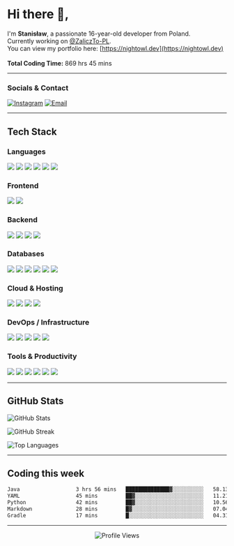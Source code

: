 # Hi there 👋,

I'm **Stanisław**, a passionate 16-year-old developer from Poland.  
Currently working on [@ZaliczTo-PL](https://github.com/ZaliczTo-PL).  
You can view my portfolio here: [https://nightowl.dev](https://nightowl.dev)
<br>
</br>
**Total Coding Time:** 869 hrs 45 mins <!--TOTAL_HOURS-->

---

### Socials & Contact

[![Instagram](https://img.shields.io/badge/Instagram-%23E4405F.svg?logo=Instagram&logoColor=white)](https://instagram.com/stanislawbotwina)
[![Email](https://img.shields.io/badge/Email-D14836?logo=gmail&logoColor=white)](mailto:me@nightowl.dev)

---

## Tech Stack

### Languages

<p>
  <img src="https://img.shields.io/badge/java-%23ED8B00.svg?style=for-the-badge&logo=openjdk&logoColor=white"/>
  <img src="https://img.shields.io/badge/javascript-%23323330.svg?style=for-the-badge&logo=javascript&logoColor=%23F7DF1E"/>
  <img src="https://img.shields.io/badge/typescript-%23007ACC.svg?style=for-the-badge&logo=typescript&logoColor=white"/>
  <img src="https://img.shields.io/badge/html5-%23E34F26.svg?style=for-the-badge&logo=html5&logoColor=white"/>
  <img src="https://img.shields.io/badge/css3-%231572B6.svg?style=for-the-badge&logo=css3&logoColor=white"/>
  <img src="https://img.shields.io/badge/c++-%2300599C.svg?style=for-the-badge&logo=c%2B%2B&logoColor=white"/>
</p>

### Frontend

<p>
  <img src="https://img.shields.io/badge/react-%2320232a.svg?style=for-the-badge&logo=react&logoColor=%2361DAFB"/>
  <img src="https://img.shields.io/badge/Next-black?style=for-the-badge&logo=next.js&logoColor=white"/>
</p>

### Backend

<p>
  <img src="https://img.shields.io/badge/node.js-6DA55F?style=for-the-badge&logo=node.js&logoColor=white"/>
  <img src="https://img.shields.io/badge/express.js-%23404d59.svg?style=for-the-badge&logo=express&logoColor=%2361DAFB"/>
  <img src="https://img.shields.io/badge/spring-%236DB33F.svg?style=for-the-badge&logo=spring&logoColor=white"/>
  <img src="https://img.shields.io/badge/JWT-black?style=for-the-badge&logo=JSON%20web%20tokens"/>
</p>

### Databases

<p>
  <img src="https://img.shields.io/badge/MongoDB-%234ea94b.svg?style=for-the-badge&logo=mongodb&logoColor=white"/>
  <img src="https://img.shields.io/badge/redis-%23DD0031.svg?style=for-the-badge&logo=redis&logoColor=white"/>
  <img src="https://img.shields.io/badge/postgres-%23316192.svg?style=for-the-badge&logo=postgresql&logoColor=white"/>
  <img src="https://img.shields.io/badge/mysql-4479A1.svg?style=for-the-badge&logo=mysql&logoColor=white"/>
  <img src="https://img.shields.io/badge/sqlite-%2307405e.svg?style=for-the-badge&logo=sqlite&logoColor=white"/>
  <img src="https://img.shields.io/badge/Prisma-3982CE?style=for-the-badge&logo=Prisma&logoColor=white"/>
</p>

### Cloud & Hosting

<p>
  <img src="https://img.shields.io/badge/GoogleCloud-%234285F4.svg?style=for-the-badge&logo=google-cloud&logoColor=white"/>
  <img src="https://img.shields.io/badge/Cloudflare-F38020?style=for-the-badge&logo=Cloudflare&logoColor=white"/>
  <img src="https://img.shields.io/badge/AWS-%23FF9900.svg?style=for-the-badge&logo=amazon-aws&logoColor=white"/>
  <img src="https://img.shields.io/badge/ovh-%23123F6D.svg?style=for-the-badge&logo=ovh&logoColor=white"/>
</p>

### DevOps / Infrastructure

<p>
  <img src="https://img.shields.io/badge/nginx-%23009639.svg?style=for-the-badge&logo=nginx&logoColor=white"/>
  <img src="https://img.shields.io/badge/apache%20tomcat-%23F8DC75.svg?style=for-the-badge&logo=apache-tomcat&logoColor=black"/>
  <img src="https://img.shields.io/badge/github%20actions-%232671E5.svg?style=for-the-badge&logo=githubactions&logoColor=white"/>
  <img src="https://img.shields.io/badge/git-%23F05033.svg?style=for-the-badge&logo=git&logoColor=white"/>
  <img src="https://img.shields.io/badge/github-%23121011.svg?style=for-the-badge&logo=github&logoColor=white"/>
</p>

### Tools & Productivity

<p>
  <img src="https://img.shields.io/badge/Postman-FF6C37?style=for-the-badge&logo=postman&logoColor=white"/>
  <img src="https://img.shields.io/badge/figma-%23F24E1E.svg?style=for-the-badge&logo=figma&logoColor=white"/>
  <img src="https://img.shields.io/badge/Notion-%23000000.svg?style=for-the-badge&logo=notion&logoColor=white"/>
  <img src="https://img.shields.io/badge/Gradle-02303A.svg?style=for-the-badge&logo=Gradle&logoColor=white"/>
  <img src="https://img.shields.io/badge/NPM-%23CB3837.svg?style=for-the-badge&logo=npm&logoColor=white"/>
  <img src="https://img.shields.io/badge/pnpm-%234a4a4a.svg?style=for-the-badge&logo=pnpm&logoColor=f69220"/>
</p>

---

## GitHub Stats

![GitHub Stats](https://github-readme-stats.vercel.app/api?username=nightowl-devs&theme=codeSTACKr&hide_border=true&include_all_commits=true&count_private=true)

![GitHub Streak](https://streak-stats.demolab.com?user=nightowl-devs&theme=codeSTACKr&hide_border=true&include_all_commits=true&count_private=true)

![Top Languages](https://github-readme-stats.vercel.app/api/top-langs/?username=nightowl-devs&layout=compact&theme=codeSTACKr&hide_border=true&include_all_commits=true&count_private=true)

---

## Coding this week

<!--START_SECTION:waka-->

```txt
Java                  3 hrs 56 mins   ██████████████▓░░░░░░░░░░   58.13 %
YAML                  45 mins         ██▓░░░░░░░░░░░░░░░░░░░░░░   11.21 %
Python                42 mins         ██▓░░░░░░░░░░░░░░░░░░░░░░   10.56 %
Markdown              28 mins         █▓░░░░░░░░░░░░░░░░░░░░░░░   07.04 %
Gradle                17 mins         █░░░░░░░░░░░░░░░░░░░░░░░░   04.31 %
```

<!--END_SECTION:waka-->
---
<p align="center">
  <img src="https://komarev.com/ghpvc/?username=NightOwlDevelopment&style=flat&color=blue" alt="Profile Views" />
</p>

